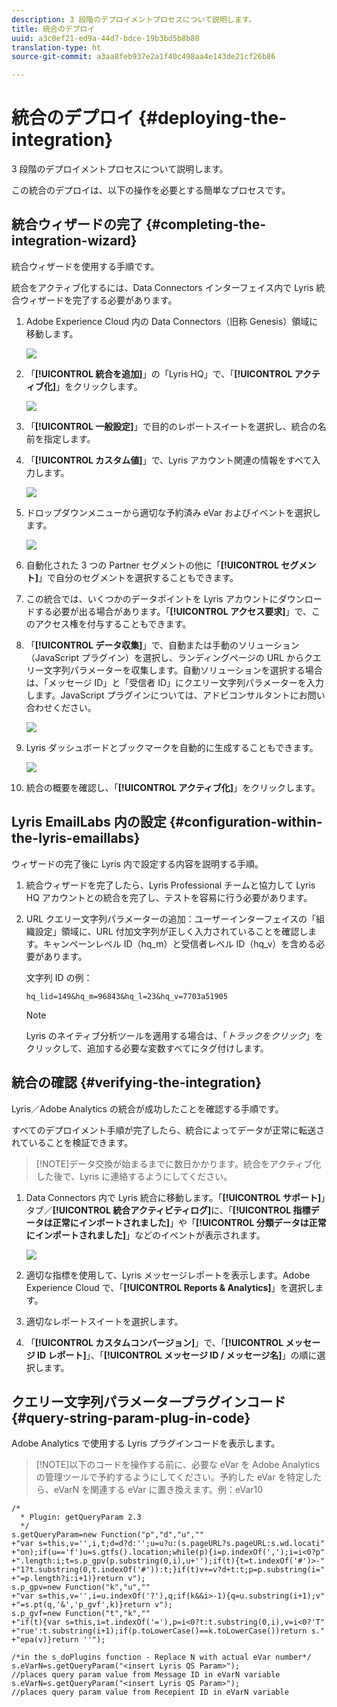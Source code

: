 ```yaml
---
description: 3 段階のデプロイメントプロセスについて説明します。
title: 統合のデプロイ
uuid: a3c0ef21-ed9a-44d7-bdce-19b3bd5b8b80
translation-type: ht
source-git-commit: a3aa8feb937e2a1f40c498aa4e143de21cf26b86

---
```



# 統合のデプロイ {#deploying-the-integration}

3 段階のデプロイメントプロセスについて説明します。

この統合のデプロイは、以下の操作を必要とする簡単なプロセスです。

## 統合ウィザードの完了 {#completing-the-integration-wizard}

統合ウィザードを使用する手順です。

統合をアクティブ化するには、Data Connectors インターフェイス内で Lyris 統合ウィザードを完了する必要があります。

1. Adobe Experience Cloud 内の Data Connectors（旧称 Genesis）領域に移動します。

   ![](assets/data_connectors.png)

1. 「**[!UICONTROL 統合を追加]**」の「Lyris HQ」で、「**[!UICONTROL アクティブ化]**」をクリックします。

   ![](assets/add_integration.png)

1. 「**[!UICONTROL 一般設定]**」で目的のレポートスイートを選択し、統合の名前を指定します。
1. 「**[!UICONTROL カスタム値]**」で、Lyris アカウント関連の情報をすべて入力します。

   ![](assets/general_settings.png)

1. ドロップダウンメニューから適切な予約済み eVar およびイベントを選択します。

   ![](assets/variable_mapping.png)

1. 自動化された 3 つの Partner セグメントの他に「**[!UICONTROL セグメント]**」で自分のセグメントを選択することもできます。
1. この統合では、いくつかのデータポイントを Lyris アカウントにダウンロードする必要が出る場合があります。「**[!UICONTROL アクセス要求]**」で、このアクセス権を付与することもできます。
1. 「**[!UICONTROL データ収集]**」で、自動または手動のソリューション（JavaScript プラグイン）を選択し、ランディングページの URL からクエリー文字列パラメーターを収集します。自動ソリューションを選択する場合は、「メッセージ ID」と「受信者 ID」にクエリー文字列パラメーターを入力します。JavaScript プラグインについては、アドビコンサルタントにお問い合わせください。

   ![](assets/data_collection.png)

1. Lyris ダッシュボードとブックマークを自動的に生成することもできます。

   ![](assets/dashboard_generation.png)

1. 統合の概要を確認し、「**[!UICONTROL アクティブ化]**」をクリックします。

## Lyris EmailLabs 内の設定 {#configuration-within-the-lyris-emaillabs}

ウィザードの完了後に Lyris 内で設定する内容を説明する手順。

1. 統合ウィザードを完了したら、Lyris Professional チームと協力して Lyris HQ アカウントとの統合を完了し、テストを容易に行う必要があります。
1. URL クエリー文字列パラメーターの追加：ユーザーインターフェイスの「組織設定」領域に、URL 付加文字列が正しく入力されていることを確認します。キャンペーンレベル ID（hq_m）と受信者レベル ID（hq_v）を含める必要があります。

   文字列 ID の例：

   ```
   hq_lid=149&hq_m=96843&hq_l=23&hq_v=7703a51905
   ```

   >[!NOTE]
   >
   >Lyris のネイティブ分析ツールを適用する場合は、「*トラックをクリック*」をクリックして、追加する必要な変数すべてにタグ付けします。

## 統合の確認 {#verifying-the-integration}

Lyris／Adobe Analytics の統合が成功したことを確認する手順です。

すべてのデプロイメント手順が完了したら、統合によってデータが正常に転送されていることを検証できます。

> [!NOTE]データ交換が始まるまでに数日かかります。統合をアクティブ化した後で、Lyris に連絡するようにしてください。

1. Data Connectors 内で Lyris 統合に移動します。「**[!UICONTROL サポート]**」タブ／**[!UICONTROL 統合アクティビティログ]**&#x200B;に、「**[!UICONTROL 指標データは正常にインポートされました]**」や「**[!UICONTROL 分類データは正常にインポートされました]**」などのイベントが表示されます。

   ![](assets/integration_info.png)

1. 適切な指標を使用して、Lyris メッセージレポートを表示します。Adobe Experience Cloud で、「**[!UICONTROL Reports &amp; Analytics]**」を選択します。
1. 適切なレポートスイートを選択します。
1. 「**[!UICONTROL カスタムコンバージョン]**」で、「**[!UICONTROL メッセージ ID レポート]**」、「**[!UICONTROL メッセージ ID / メッセージ名]**」の順に選択します。

## クエリー文字列パラメータープラグインコード {#query-string-param-plug-in-code}

Adobe Analytics で使用する Lyris プラグインコードを表示します。

> [!NOTE]以下のコードを操作する前に、必要な eVar を Adobe Analytics の管理ツールで予約するようにしてください。予約した eVar を特定したら、eVarN を関連する eVar に置き換えます。例：eVar10

```
/* 
  * Plugin: getQueryParam 2.3 
  */ 
s.getQueryParam=new Function("p","d","u","" 
+"var s=this,v='',i,t;d=d?d:'';u=u?u:(s.pageURL?s.pageURL:s.wd.locati" 
+"on);if(u=='f')u=s.gtfs().location;while(p){i=p.indexOf(',');i=i<0?p" 
+".length:i;t=s.p_gpv(p.substring(0,i),u+'');if(t){t=t.indexOf('#')>-" 
+"1?t.substring(0,t.indexOf('#')):t;}if(t)v+=v?d+t:t;p=p.substring(i=" 
+"=p.length?i:i+1)}return v"); 
s.p_gpv=new Function("k","u","" 
+"var s=this,v='',i=u.indexOf('?'),q;if(k&&i>-1){q=u.substring(i+1);v" 
+"=s.pt(q,'&','p_gvf',k)}return v"); 
s.p_gvf=new Function("t","k","" 
+"if(t){var s=this,i=t.indexOf('='),p=i<0?t:t.substring(0,i),v=i<0?'T" 
+"rue':t.substring(i+1);if(p.toLowerCase()==k.toLowerCase())return s." 
+"epa(v)}return ''"); 
 
/*in the s_doPlugins function - Replace N with actual eVar number*/ 
s.eVarN=s.getQueryParam("<insert Lyris QS Param>");  
//places query param value from Message ID in eVarN variable s.eVarN=s.getQueryParam("<insert Lyris QS Param>");  
//places query param value from Recepient ID in eVarN variable 
```
